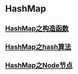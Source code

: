 # HashMap

##  [HashMap之构造函数](./hashmap.md)

## [HashMap之hash算法](hashmap_hash.md)

## [HashMap之Node节点](hashmap_node.md)